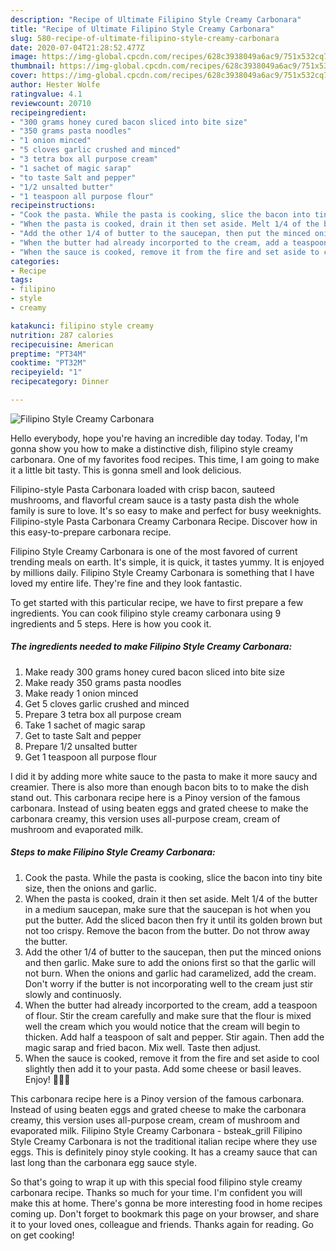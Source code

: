 ```yaml
---
description: "Recipe of Ultimate Filipino Style Creamy Carbonara"
title: "Recipe of Ultimate Filipino Style Creamy Carbonara"
slug: 580-recipe-of-ultimate-filipino-style-creamy-carbonara
date: 2020-07-04T21:28:52.477Z
image: https://img-global.cpcdn.com/recipes/628c3938049a6ac9/751x532cq70/filipino-style-creamy-carbonara-recipe-main-photo.jpg
thumbnail: https://img-global.cpcdn.com/recipes/628c3938049a6ac9/751x532cq70/filipino-style-creamy-carbonara-recipe-main-photo.jpg
cover: https://img-global.cpcdn.com/recipes/628c3938049a6ac9/751x532cq70/filipino-style-creamy-carbonara-recipe-main-photo.jpg
author: Hester Wolfe
ratingvalue: 4.1
reviewcount: 20710
recipeingredient:
- "300 grams honey cured bacon sliced into bite size"
- "350 grams pasta noodles"
- "1 onion minced"
- "5 cloves garlic crushed and minced"
- "3 tetra box all purpose cream"
- "1 sachet of magic sarap"
- "to taste Salt and pepper"
- "1/2 unsalted butter"
- "1 teaspoon all purpose flour"
recipeinstructions:
- "Cook the pasta. While the pasta is cooking, slice the bacon into tiny bite size, then the onions and garlic."
- "When the pasta is cooked, drain it then set aside. Melt 1/4 of the butter in a medium saucepan, make sure that the saucepan is hot when you put the butter. Add the sliced bacon then fry it until its golden brown but not too crispy. Remove the bacon from the butter. Do not throw away the butter."
- "Add the other 1/4 of butter to the saucepan, then put the minced onions and then garlic. Make sure to add the onions first so that the garlic will not burn. When the onions and garlic had caramelized, add the cream. Don&#39;t worry if the butter is not incorporating well to the cream just stir slowly and continuosly."
- "When the butter had already incorported to the cream, add a teaspoon of flour. Stir the cream carefully and make sure that the flour is mixed well the cream which you would notice that the cream will begin to thicken. Add half a teaspoon of salt and pepper. Stir again. Then add the magic sarap and fried bacon. Mix well. Taste then adjust."
- "When the sauce is cooked, remove it from the fire and set aside to cool slightly then add it to your pasta. Add some cheese or basil leaves. Enjoy! 👍🏽🍝"
categories:
- Recipe
tags:
- filipino
- style
- creamy

katakunci: filipino style creamy 
nutrition: 287 calories
recipecuisine: American
preptime: "PT34M"
cooktime: "PT32M"
recipeyield: "1"
recipecategory: Dinner

---
```



![Filipino Style Creamy Carbonara](https://img-global.cpcdn.com/recipes/628c3938049a6ac9/751x532cq70/filipino-style-creamy-carbonara-recipe-main-photo.jpg)

Hello everybody, hope you're having an incredible day today. Today, I'm gonna show you how to make a distinctive dish, filipino style creamy carbonara. One of my favorites food recipes. This time, I am going to make it a little bit tasty. This is gonna smell and look delicious.

Filipino-style Pasta Carbonara loaded with crisp bacon, sauteed mushrooms, and flavorful cream sauce is a tasty pasta dish the whole family is sure to love. It&#39;s so easy to make and perfect for busy weeknights. Filipino-style Pasta Carbonara Creamy Carbonara Recipe. Discover how in this easy-to-prepare carbonara recipe.

Filipino Style Creamy Carbonara is one of the most favored of current trending meals on earth. It's simple, it is quick, it tastes yummy. It is enjoyed by millions daily. Filipino Style Creamy Carbonara is something that I have loved my entire life. They're fine and they look fantastic.


To get started with this particular recipe, we have to first prepare a few ingredients. You can cook filipino style creamy carbonara using 9 ingredients and 5 steps. Here is how you cook it.

<!--inarticleads1-->

##### The ingredients needed to make Filipino Style Creamy Carbonara:

1. Make ready 300 grams honey cured bacon sliced into bite size
1. Make ready 350 grams pasta noodles
1. Make ready 1 onion minced
1. Get 5 cloves garlic crushed and minced
1. Prepare 3 tetra box all purpose cream
1. Take 1 sachet of magic sarap
1. Get to taste Salt and pepper
1. Prepare 1/2 unsalted butter
1. Get 1 teaspoon all purpose flour


I did it by adding more white sauce to the pasta to make it more saucy and creamier. There is also more than enough bacon bits to to make the dish stand out. This carbonara recipe here is a Pinoy version of the famous carbonara. Instead of using beaten eggs and grated cheese to make the carbonara creamy, this version uses all-purpose cream, cream of mushroom and evaporated milk. 

<!--inarticleads2-->

##### Steps to make Filipino Style Creamy Carbonara:

1. Cook the pasta. While the pasta is cooking, slice the bacon into tiny bite size, then the onions and garlic.
1. When the pasta is cooked, drain it then set aside. Melt 1/4 of the butter in a medium saucepan, make sure that the saucepan is hot when you put the butter. Add the sliced bacon then fry it until its golden brown but not too crispy. Remove the bacon from the butter. Do not throw away the butter.
1. Add the other 1/4 of butter to the saucepan, then put the minced onions and then garlic. Make sure to add the onions first so that the garlic will not burn. When the onions and garlic had caramelized, add the cream. Don&#39;t worry if the butter is not incorporating well to the cream just stir slowly and continuosly.
1. When the butter had already incorported to the cream, add a teaspoon of flour. Stir the cream carefully and make sure that the flour is mixed well the cream which you would notice that the cream will begin to thicken. Add half a teaspoon of salt and pepper. Stir again. Then add the magic sarap and fried bacon. Mix well. Taste then adjust.
1. When the sauce is cooked, remove it from the fire and set aside to cool slightly then add it to your pasta. Add some cheese or basil leaves. Enjoy! 👍🏽🍝


This carbonara recipe here is a Pinoy version of the famous carbonara. Instead of using beaten eggs and grated cheese to make the carbonara creamy, this version uses all-purpose cream, cream of mushroom and evaporated milk. Filipino Style Creamy Carbonara - bsteak_grill Filipino Style Creamy Carbonara is not the traditional italian recipe where they use eggs. This is definitely pinoy style cooking. It has a creamy sauce that can last long than the carbonara egg sauce style. 

So that's going to wrap it up with this special food filipino style creamy carbonara recipe. Thanks so much for your time. I'm confident you will make this at home. There's gonna be more interesting food in home recipes coming up. Don't forget to bookmark this page on your browser, and share it to your loved ones, colleague and friends. Thanks again for reading. Go on get cooking!
